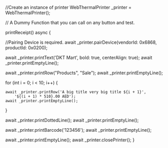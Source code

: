 //Create an instance of printer
WebThermalPrinter \_printer = WebThermalPrinter();

// A Dummy Function that you can call on any button and test.

printReceipt()
async
{

//Pairing Device is required.
await \_printer.pairDevice(vendorId: 0x6868, productId: 0x0200);

await \_printer.printText('DKT Mart',
bold: true, centerAlign: true);
await \_printer.printEmptyLine();

await \_printer.printRow("Products", "Sale");
await \_printer.printEmptyLine();

for (int i = 0; i < 10; i++) {

    await _printer.printRow('A big title very big title ${i + 1}',
        '${(i + 1) * 510}.00 AED');
    await _printer.printEmptyLine();

}

await \_printer.printDottedLine();
await \_printer.printEmptyLine();

await \_printer.printBarcode('123456');
await \_printer.printEmptyLine();

await \_printer.printEmptyLine();
await \_printer.closePrinter();
}

```


```
